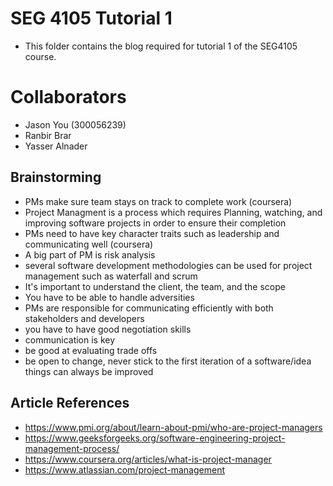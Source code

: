 # SEG 4105 Tutorial 1
- This folder contains the blog required for tutorial 1 of the SEG4105 course.
# Collaborators
- Jason You (300056239)
- Ranbir Brar
- Yasser Alnader

## Brainstorming
- PMs make sure team stays on track to complete work (coursera)
- Project Managment is a process which requires Planning, watching, and improving software projects in order to ensure their completion
- PMs need to have key character traits such as leadership and communicating well (coursera)
- A big part of PM is risk analysis
- several software development methodologies can be used for project management such as waterfall and scrum
- It's important to understand the client, the team, and the scope
- You have to be able to handle adversities
- PMs are responsible for communicating efficiently with both stakeholders and developers
- you have to have good negotiation skills
- communication is key
- be good at evaluating trade offs
- be open to change, never stick to the first iteration of a software/idea things can always be improved

## Article References
- https://www.pmi.org/about/learn-about-pmi/who-are-project-managers
- https://www.geeksforgeeks.org/software-engineering-project-management-process/
- https://www.coursera.org/articles/what-is-project-manager
- https://www.atlassian.com/project-management